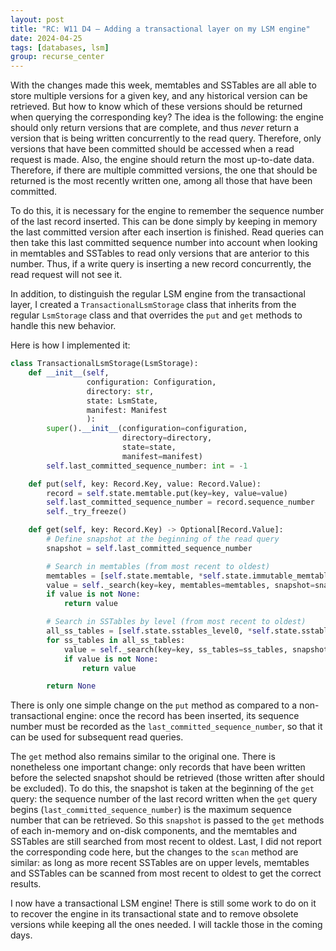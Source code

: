 ```yaml
---
layout: post
title: "RC: W11 D4 — Adding a transactional layer on my LSM engine"
date: 2024-04-25
tags: [databases, lsm]
group: recurse_center
---
```


With the changes made this week, memtables and SSTables are all able to store multiple versions for a given key,
and any historical version can be retrieved.
But how to know which of these versions should be returned when querying the corresponding key?
The idea is the following: the engine should only return versions that are complete, and thus _never_ return a version
that is being written concurrently to the read query.
Therefore, only versions that have been committed should be accessed when a read request is made.
Also, the engine should return the most up-to-date data.
Therefore, if there are multiple committed versions, the one that should be returned is the most recently written one,
among all those that have been committed.

To do this, it is necessary for the engine to remember the sequence number of the last record inserted.
This can be done simply by keeping in memory the last committed version after each insertion is finished.
Read queries can then take this last committed sequence number into account when looking in memtables and SSTables to
read only versions that are anterior to this number.
Thus, if a write query is inserting a new record concurrently, the read request will not see it.

In addition, to distinguish the regular LSM engine from the transactional layer, I created a `TransactionalLsmStorage`
class that inherits from the regular `LsmStorage` class and that overrides the `put` and `get` methods to handle this
new behavior.

Here is how I implemented it:

```python
class TransactionalLsmStorage(LsmStorage):
    def __init__(self,
                 configuration: Configuration,
                 directory: str,
                 state: LsmState,
                 manifest: Manifest
                 ):
        super().__init__(configuration=configuration,
                         directory=directory,
                         state=state,
                         manifest=manifest)
        self.last_committed_sequence_number: int = -1

    def put(self, key: Record.Key, value: Record.Value):
        record = self.state.memtable.put(key=key, value=value)
        self.last_committed_sequence_number = record.sequence_number
        self._try_freeze()

    def get(self, key: Record.Key) -> Optional[Record.Value]:
        # Define snapshot at the beginning of the read query
        snapshot = self.last_committed_sequence_number

        # Search in memtables (from most recent to oldest)
        memtables = [self.state.memtable, *self.state.immutable_memtables]
        value = self._search(key=key, memtables=memtables, snapshot=snapshot)
        if value is not None:
            return value

        # Search in SSTables by level (from most recent to oldest)
        all_ss_tables = [self.state.sstables_level0, *self.state.sstables_levels]
        for ss_tables in all_ss_tables:
            value = self._search(key=key, ss_tables=ss_tables, snapshot=snapshot)
            if value is not None:
                return value

        return None
```

There is only one simple change on the `put` method as compared to a non-transactional engine: once the record has been
inserted, its sequence number must be recorded as the `last_committed_sequence_number`, so that it can be used for
subsequent read queries.

The `get` method also remains similar to the original one.
There is nonetheless one important change: only records that have been written before the selected snapshot should be
retrieved (those written after should be excluded).
To do this, the snapshot is taken at the beginning of the `get` query: the sequence number of the last record written
when the `get` query begins (`last_committed_sequence_number`) is the maximum sequence number that can be retrieved.
So this `snapshot` is passed to the `get` methods of each in-memory and on-disk components, and the memtables and
SSTables are still searched from most recent to oldest.
Last, I did not report the corresponding code here, but the changes to the `scan` method are similar: as long as more
recent SSTables are on upper levels, memtables and SSTables can be scanned from most recent to oldest to get the correct
results.

I now have a transactional LSM engine!
There is still some work to do on it to recover the engine in its transactional state and to remove obsolete versions
while keeping all the ones needed. I will tackle those in the coming days.
